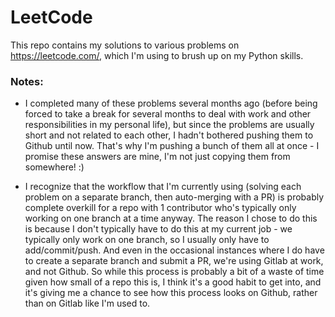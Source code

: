 # LeetCode
This repo contains my solutions to various problems on <a>https://leetcode.com/</a>, which I'm using to brush up on my Python skills.

<h3>Notes:</h3>

- I completed many of these problems several months ago (before being forced to take a break for several months to deal with work and other responsibilities in my personal life), but since the problems are usually short and not related to each other, I hadn't bothered pushing them to Github until now. That's why I'm pushing a bunch of them all at once - I promise these answers are mine, I'm not just copying them from somewhere! :)

- I recognize that the workflow that I'm currently using (solving each problem on a separate branch, then auto-merging with a PR) is probably complete overkill for a repo with 1 contributor who's typically only working on one branch at a time anyway. The reason I chose to do this is because I don't typically have to do this at my current job - we typically only work on one branch, so I usually only have to add/commit/push. And even in the occasional instances where I do have to create a separate branch and submit a PR, we're using Gitlab at work, and not Github. So while this process is probably a bit of a waste of time given how small of a repo this is, I think it's a good habit to get into, and it's giving me a chance to see how this process looks on Github, rather than on Gitlab like I'm used to.
